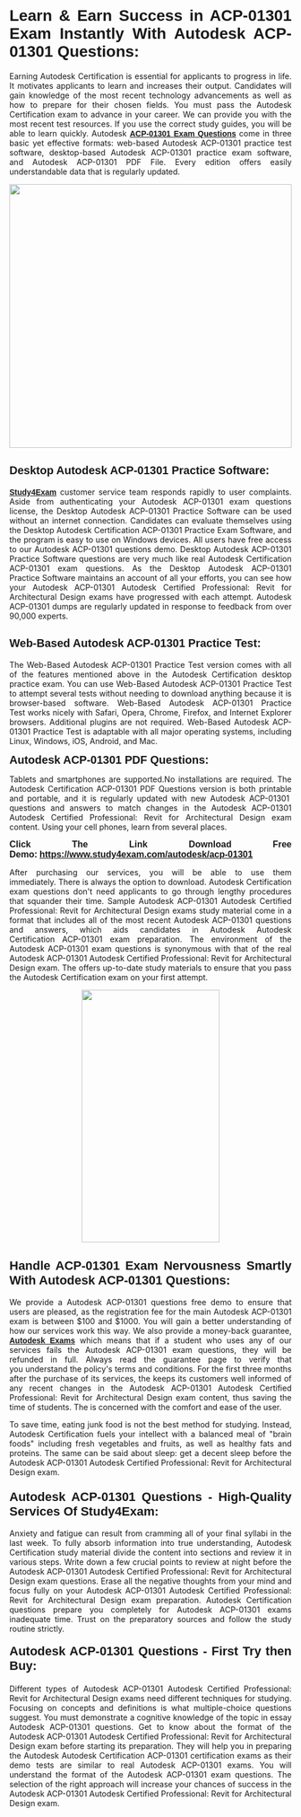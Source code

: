 <h1 style="text-align: justify;"><span style="font-family:Tahoma,Geneva,sans-serif;"><strong>Learn & Earn Success in ACP-01301 Exam Instantly With Autodesk ACP-01301 Questions:</strong></span></h1>

<p style="text-align: justify;">Earning Autodesk Certification is essential for applicants to progress in life. It motivates applicants to learn and increases their output. Candidates will gain knowledge of the most recent technology advancements as well as how to prepare for their chosen fields. You must pass the Autodesk Certification exam to advance in your career. We can provide you with the most recent test resources. If you use the correct study guides, you will be able to learn quickly. Autodesk <a href="https://www.study4exam.com/autodesk/acp-01301" target="_blank"><span style="font-family:Tahoma,Geneva,sans-serif;"><strong>ACP-01301 Exam Questions</strong></span></a> come in three basic yet effective formats: web-based Autodesk ACP-01301 practice test software, desktop-based Autodesk ACP-01301 practice exam software, and Autodesk ACP-01301 PDF File. Every edition offers easily understandable data that is regularly updated.</p>

<p style="text-align: justify;"><a href="https://www.study4exam.com/autodesk/acp-01301" target="_blank"><img alt="" src="https://lh3.googleusercontent.com/pw/AM-JKLVq_oPqfp0-n5zn4yqAoyjjcA2yO-jT5Cm68rj_xPcdsmakSaLzyxJ8unsRMKMdGkmOINvzyM17CwNHdrz3aK03FYcCewHDEYJs7lAvJLcrBifJ5qSpkhSIJgPhz-7dSY7ixq9ev6p4G2ds_VnujUaf=w1366-h530-no?authuser=0" style="width: 100%; height: 470px;" /></a></p>

<h2 style="text-align: justify;"><span style="font-family:Tahoma,Geneva,sans-serif;"><strong><span style="font-size:20px;">Desktop Autodesk ACP-01301 Practice Software:</span></strong></span></h2>

<p style="text-align: justify;"><a href="https://www.study4exam.com/" target="_blank"><span style="font-family:Tahoma,Geneva,sans-serif;"><strong>Study4Exam</strong></span></a> customer service team responds rapidly to user complaints. Aside from authenticating your Autodesk ACP-01301 exam questions license, the Desktop Autodesk ACP-01301 Practice Software can be used without an internet connection. Candidates can evaluate themselves using the Desktop Autodesk Certification ACP-01301 Practice Exam Software, and the program is easy to use on Windows devices. All users have free access to our Autodesk ACP-01301 questions demo. Desktop Autodesk ACP-01301 Practice Software questions are very much like real Autodesk Certification ACP-01301 exam questions. As the Desktop Autodesk ACP-01301 Practice Software maintains an account of all your efforts, you can see how your Autodesk ACP-01301 Autodesk Certified Professional: Revit for Architectural Design exams have progressed with each attempt. Autodesk ACP-01301 dumps are regularly updated in response to feedback from over 90,000 experts.</p>

<h2 style="text-align: justify;"><strong><span style="font-family:Tahoma,Geneva,sans-serif;"><span style="font-size:20px;">Web-Based Autodesk ACP-01301 Practice Test:</span></span></strong></h2>

<p style="text-align: justify;">The Web-Based Autodesk ACP-01301 Practice Test version comes with all of the features mentioned above in the Autodesk Certification desktop practice exam. You can use Web-Based Autodesk ACP-01301 Practice Test to attempt several tests without needing to download anything because it is browser-based software. Web-Based Autodesk ACP-01301 Practice Test works nicely with Safari, Opera, Chrome, Firefox, and Internet Explorer browsers. Additional plugins are not required. Web-Based Autodesk ACP-01301 Practice Test is adaptable with all major operating systems, including Linux, Windows, iOS, Android, and Mac.</p>

<p style="text-align: justify;"><strong><span style="font-family:Tahoma,Geneva,sans-serif;"><span style="font-size:20px;">Autodesk ACP-01301 PDF Questions:</span></span></strong></p>

<p style="text-align: justify;">Tablets and smartphones are supported.No installations are required. The Autodesk Certification ACP-01301 PDF Questions version is both printable and portable, and it is regularly updated with new Autodesk ACP-01301  questions and answers to match changes in the Autodesk ACP-01301 Autodesk Certified Professional: Revit for Architectural Design exam content. Using your cell phones, learn from several places.</p>

<p style="text-align: justify;"><strong><span style="font-size:16px;"><span style="font-family:Tahoma,Geneva,sans-serif;">Click The Link Download Free Demo:</span></span></strong> <strong><span style="font-size:16px;"><span style="font-family:Tahoma,Geneva,sans-serif;"><a href="https://www.study4exam.com/autodesk/acp-01301" target="_blank">https://www.study4exam.com/autodesk/acp-01301</a></span></span></strong></p>

<p style="text-align: justify;">After purchasing our services, you will be able to use them immediately. There is always the option to download. Autodesk Certification exam questions don't need applicants to go through lengthy procedures that squander their time. Sample Autodesk ACP-01301 Autodesk Certified Professional: Revit for Architectural Design exams study material come in a format that includes all of the most recent Autodesk ACP-01301 questions and answers, which aids candidates in Autodesk Autodesk Certification ACP-01301 exam preparation. The environment of the Autodesk ACP-01301 exam questions is synonymous with that of the real Autodesk ACP-01301 Autodesk Certified Professional: Revit for Architectural Design exam. The offers up-to-date study materials to ensure that you pass the Autodesk Certification exam on your first attempt.</p>

<p style="text-align: center;"><a href="https://www.study4exam.com/autodesk/acp-01301" target="_blank"><img alt="" src="https://lh3.googleusercontent.com/pw/AM-JKLXfNjhwPiMVy0ctVShSUYpvTBudxxEKSjIvWyQcQ4fkjC7tw4fAHzQCxVumweZ4lZywWu345GH-ksy4ecL_MjJ_HOMVvBbLXRtkP9fACCrcmZAb4vVtcna_wHGfpzNHbsqs91m4DXRGfOMJpFZl-Ci9=w650-h649-no?authuser=0" style="width: 70%; height: 450px;" /></a></p>

<h2 style="text-align: justify;"><strong><span style="font-size:22px;"><span style="font-family:Tahoma,Geneva,sans-serif;">Handle ACP-01301 Exam Nervousness Smartly With Autodesk ACP-01301 Questions:</span></span></strong></h2>

<p style="text-align: justify;">We provide a Autodesk ACP-01301 questions free demo to ensure that users are pleased, as the registration fee for the main Autodesk ACP-01301 exam is between $100 and $1000. You will gain a better understanding of how our services work this way. We also provide a money-back guarantee, <a href="https://www.study4exam.com/autodesk-exams" target="_blank"><span style="font-family:Tahoma,Geneva,sans-serif;"><strong>Autodesk Exams</strong></span></a> which means that if a student who uses any of our services fails the Autodesk ACP-01301 exam questions, they will be refunded in full. Always read the guarantee page to verify that you understand the policy's terms and conditions. For the first three months after the purchase of its services, the keeps its customers well informed of any recent changes in the Autodesk ACP-01301 Autodesk Certified Professional: Revit for Architectural Design exam content, thus saving the time of students. The is concerned with the comfort and ease of the user.</p>

<p style="text-align: justify;">To save time, eating junk food is not the best method for studying. Instead, Autodesk Certification fuels your intellect with a balanced meal of "brain foods" including fresh vegetables and fruits, as well as healthy fats and proteins. The same can be said about sleep: get a decent sleep before the Autodesk ACP-01301 Autodesk Certified Professional: Revit for Architectural Design exam.</p>

<h3 style="text-align: justify;"><span style="font-family:Tahoma,Geneva,sans-serif;"><strong><span style="font-size:22px;">Autodesk ACP-01301 Questions - High-Quality Services Of Study4Exam:</span></strong></span></h3>

<p style="text-align: justify;">Anxiety and fatigue can result from cramming all of your final syllabi in the last week. To fully absorb information into true understanding, Autodesk Certification study material divide the content into sections and review it in various steps. Write down a few crucial points to review at night before the Autodesk ACP-01301 Autodesk Certified Professional: Revit for Architectural Design exam questions. Erase all the negative thoughts from your mind and focus fully on your Autodesk ACP-01301 Autodesk Certified Professional: Revit for Architectural Design exam preparation. Autodesk Certification questions prepare you completely for Autodesk ACP-01301 exams inadequate time. Trust on the preparatory sources and follow the study routine strictly. </p>

<h4 style="text-align: justify;"><span style="font-family:Tahoma,Geneva,sans-serif;"><strong><span style="font-size:22px;">Autodesk ACP-01301 Questions - First Try then Buy:</span></strong></span></h4>

<p style="text-align: justify;">Different types of Autodesk ACP-01301 Autodesk Certified Professional: Revit for Architectural Design exams need different techniques for studying. Focusing on concepts and definitions is what multiple-choice questions suggest. You must demonstrate a cognitive knowledge of the topic in essay Autodesk ACP-01301 questions. Get to know about the format of the Autodesk ACP-01301 Autodesk Certified Professional: Revit for Architectural Design exam before starting its preparation. They will help you in preparing the Autodesk Autodesk Certification ACP-01301 certification exams as their demo tests are similar to real Autodesk ACP-01301 exams. You will understand the format of the Autodesk ACP-01301 exam questions. The selection of the right approach will increase your chances of success in the Autodesk ACP-01301 Autodesk Certified Professional: Revit for Architectural Design exam.</p>
